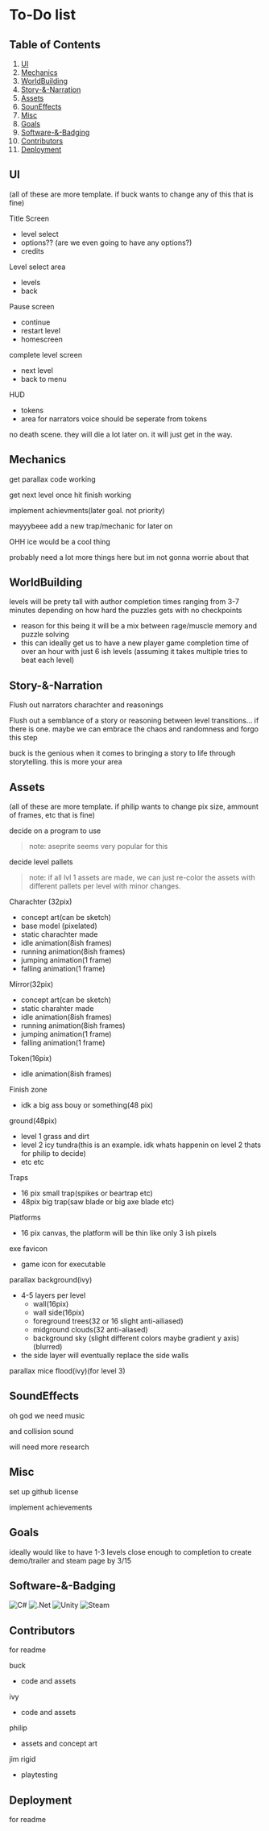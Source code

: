 # To-Do list

## Table of Contents

1. [UI](UI) 
2. [Mechanics](Mechanics)
3. [WorldBuilding](WorldBuilding)
4. [Story-&-Narration](Story-&-Narration)
5. [Assets](Assets)
6. [SounEffects](SoundEffects)
7. [Misc](Misc)
8. [Goals](Goals)
9. [Software-&-Badging](Sooftware-&-Badging)
10. [Contributors](Contributors)
11. [Deployment](Deployment)

## UI
(all of these are more template. if buck wants to change any of this that is fine)

Title Screen
  - level select
  - options?? (are we even going to have any options?)
  - credits

Level select area
  - levels
  - back 

Pause screen
  - continue
  - restart level
  - homescreen

complete level screen
  - next level
  - back to menu

HUD
  - tokens
  - area for narrators voice should be seperate from tokens

no death scene. they will die a lot later on. it will just get in the way.

## Mechanics
get parallax code working

get next level once hit finish working

implement achievments(later goal. not priority)

mayyybeee add a new trap/mechanic for later on

OHH ice would be a cool thing

probably need a  lot more things here but im not gonna worrie about that

## WorldBuilding
levels will be prety tall with author completion times ranging from 3-7 minutes depending on how hard the puzzles gets with no checkpoints
  - reason for this being it will be a mix between rage/muscle memory and puzzle solving
  - this can ideally get us to have a new player game completion time of over an hour with just 6 ish levels (assuming it takes multiple tries to beat each level)

## Story-&-Narration

Flush out narrators charachter and reasonings

Flush out a semblance of a story or reasoning between level transitions... if there is one. maybe we can embrace the chaos and randomness and forgo this step

buck is the genious when it comes to bringing a story to life through storytelling. this is more your area

## Assets

(all of these are more template. if philip wants to change pix size, ammount of frames, etc that is fine)

decide on a program to use

  > note: aseprite seems very popular for this

decide level pallets
  > note: if all lvl 1 assets are made, we can just re-color the assets with different pallets per level with minor changes.  

Charachter (32pix)
  - concept art(can be sketch)
  - base model (pixelated)
  - static charachter made
  - idle animation(8ish frames)
  - running animation(8ish frames)
  - jumping animation(1 frame)
  - falling animation(1 frame)

Mirror(32pix)
  - concept art(can be sketch)
  - static charahter made
  - idle animation(8ish frames)
  - running animation(8ish frames)
  - jumping animation(1 frame)
  - falling animation(1 frame)

Token(16pix)
  - idle animation(8ish frames)

Finish zone
  - idk a big ass bouy or something(48 pix)

ground(48pix)
  - level 1 grass and dirt
  - level 2 icy tundra(this is an example. idk whats happenin on level 2 thats for philip to decide)
  - etc etc

Traps
  - 16 pix small trap(spikes or beartrap etc)
  - 48pix big trap(saw blade or big axe blade etc)

Platforms
  - 16 pix canvas, the platform will be thin like only 3 ish pixels

exe favicon
  - game icon for executable 

parallax background(ivy)
  - 4-5 layers per level
    * wall(16pix)
    * wall side(16pix)
    * foreground trees(32 or 16 slight anti-ailiased)
    * midground clouds(32 anti-aliased)
    * background sky (slight different colors maybe gradient y axis)(blurred)
  - the side layer will eventually replace the side walls

parallax mice flood(ivy)(for level 3)

## SoundEffects

oh god we need music 

and collision sound

will need more research

## Misc
set up github license

implement achievements

## Goals
ideally would like to have 1-3 levels close enough to completion to create demo/trailer and steam page by 3/15

## Software-&-Badging 
![C#](https://img.shields.io/badge/c%23-%23239120.svg?style=for-the-badge&logo=csharp&logoColor=white) ![.Net](https://img.shields.io/badge/.NET-5C2D91?style=for-the-badge&logo=.net&logoColor=white) ![Unity](https://img.shields.io/badge/unity-%23000000.svg?style=for-the-badge&logo=unity&logoColor=white) ![Steam](https://img.shields.io/badge/steam-%23000000.svg?style=for-the-badge&logo=steam&logoColor=white)

## Contributors 
for readme

buck 
  - code and assets

ivy 
  - code and assets

philip 
  - assets and concept art

jim rigid
  - playtesting

## Deployment
for readme